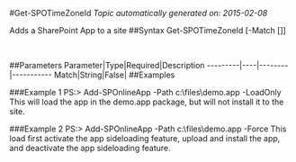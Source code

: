 #Get-SPOTimeZoneId
*Topic automatically generated on: 2015-02-08*

Adds a SharePoint App to a site
##Syntax
    Get-SPOTimeZoneId [-Match [<String>]]

&nbsp;

##Parameters
Parameter|Type|Required|Description
---------|----|--------|-----------
Match|String|False|
##Examples

###Example 1
    PS:> Add-SPOnlineApp -Path c:\files\demo.app -LoadOnly
This will load the app in the demo.app package, but will not install it to the site.
 

###Example 2
    PS:> Add-SPOnlineApp -Path c:\files\demo.app -Force
This load first activate the app sideloading feature, upload and install the app, and deactivate the app sideloading feature.
    
